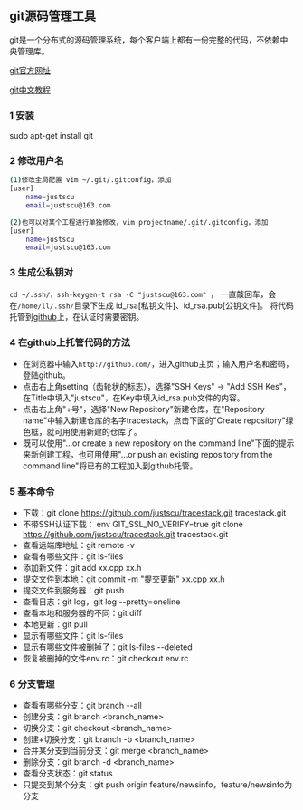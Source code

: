 ## git源码管理工具

git是一个分布式的源码管理系统，每个客户端上都有一份完整的代码，不依赖中央管理库。

[git官方网址](http://git-scm.com/about)

[git中文教程](http://www.liaoxuefeng.com/wiki/0013739516305929606dd18361248578c67b8067c8c017b000)

### 1 安装
sudo apt-get install git

### 2 修改用户名
```sh
(1)修改全局配置 vim ~/.git/.gitconfig，添加
[user]
    name=justscu
    email=justscu@163.com
    
(2)也可以对某个工程进行单独修改，vim projectname/.git/.gitconfig，添加
[user]
    name=justscu
    email=justscu@163.com
```

### 3 生成公私钥对
`cd ~/.ssh/，ssh-keygen-t rsa -C "justscu@163.com" `，
一直敲回车，会在`/home/ll/.ssh/`目录下生成 id_rsa[私钥文件]、id_rsa.pub[公钥文件]。
将代码托管到[github](http://github.com/)上，在认证时需要密钥。

### 4 在github上托管代码的方法
- 在浏览器中输入`http://github.com/`，进入github主页；输入用户名和密码，登陆github。
- 点击右上角setting（齿轮状的标志），选择"SSH Keys" -> "Add SSH Kes"，在Title中填入"justscu"，在Key中填入id_rsa.pub文件的内容。
- 点击右上角"+号"，选择"New Repository"新建仓库，在"Repository name"中输入新建仓库的名字tracestack，点击下面的"Create repository"绿色框，就可用使用新建的仓库了。
- 既可以使用"…or create a new repository on the command line"下面的提示来新创建工程，也可用使用"…or push an existing repository from the command line"将已有的工程加入到github托管。


### 5 基本命令
- 下载：git clone https://github.com/justscu/tracestack.git  tracestack.git 
- 不带SSH认证下载： env GIT_SSL_NO_VERIFY=true git clone https://github.com/justscu/tracestack.git  tracestack.git
- 查看远端库地址：git remote -v
- 查看有哪些文件：git ls-files
- 添加新文件：git add xx.cpp xx.h
- 提交文件到本地：git commit -m "提交更新" xx.cpp xx.h
- 提交文件到服务器：git push
- 查看日志：git log，git log --pretty=oneline
- 查看本地和服务器的不同：git diff
- 本地更新：git pull
- 显示有哪些文件：git ls-files  
- 显示有哪些文件被删掉了：git ls-files --deleted 
- 恢复被删掉的文件env.rc：git checkout env.rc 

### 6 分支管理
- 查看有哪些分支：git branch --all
- 创建分支：git branch <branch_name>
- 切换分支：git checkout <branch_name>
- 创建+切换分支：git branch -b <branch_name>
- 合并某分支到当前分支：git merge <branch_name>
- 删除分支：git branch -d <branch_name>
- 查看分支状态：git status
- 只提交到某个分支：git push origin feature/newsinfo，feature/newsinfo为分支
